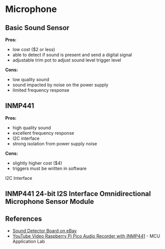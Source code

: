 # Microphone

## Basic Sound Sensor

**Pros:**

- low cost ($2 or less)
- able to detect if sound is present and send a digital signal
- adjustable trim pot to adjust sound level trigger level

**Cons:**

- low quality sound
- sound impacted by noise on the power supply
- limited frequency response

## INMP441

**Pros:**

- high quality sound
- excellent frequency response
- I2C interface
- strong isolation from power supply noise

**Cons:**

- slightly higher cost ($4)
- triggers must be written in software

I2C Interface

## INMP441 24-bit I2S Interface Omnidirectional Microphone Sensor Module

## References

* [Sound Detector Board on eBay](https://www.ebay.com/itm/285615094972)
* [YouTube Video Raspberry Pi Pico Audio Recorder with INMP441](https://www.youtube.com/watch?v=6AfcCyxWVEQ) - MCU Application Lab